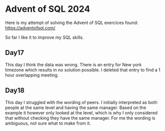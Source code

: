 # Advent of SQL 2024

Here is my attempt of solving the Advent of SQL exercices found: https://adventofsql.com/

So far I like it to improve my SQL skills.

## Day17

This day I think the data was wrong. There is an entry for New york timezone which results in no solution possible.
I deleted that entry to find a 1 hour overlapping meeting.

## Day18

This day I struggled with the wording of peers. I initially interpreted as both people at the same level and having the same manager.
Based on the example it however only looked at the level, which is why I only considered that without checking they have the same manager.
For me the wording is ambiguous, not sure what to make from it.

